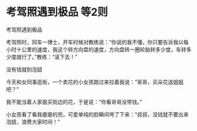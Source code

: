 # 考驾照遇到极品 等2则

考驾照遇到极品

考驾照时，同车一博士，开车时候对教练说：“你说的我不懂，你只要告诉我以每小时十公里的速度，我这个转方向盘的速度，方向盘转一圈轮胎转多少度，车转多少度就行了。”教练：“滚下去！”

没有钱就别泡妞

今天和女同事逛街，一个卖花的小女孩跑过来拉着我说：“哥哥，买朵花送姐姐吧？”

我不能当着人家面买街边的花，于是说：“你看哥哥没带钱。”

小女孩看了看我瘪瘪的兜，可爱单纯的脸瞬间垮了下来：“叔叔，没钱就不要出来泡妞，浪费大家时间！”